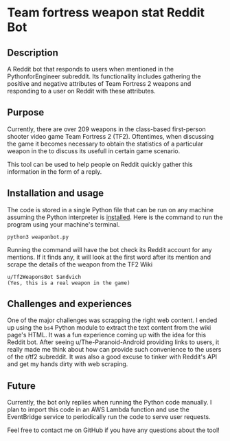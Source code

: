 # Team fortress weapon stat Reddit Bot

## Description

A Reddit bot that responds to users when mentioned in the PythonforEngineer subreddit. Its functionality includes gathering the positive and negative attributes of Team Fortress 2 weapons and responding to a user on Reddit with these attributes. 

## Purpose

Currently, there are over 209 weapons in the class-based first-person shooter video game Team Fortress 2 (TF2). Oftentimes, when discussing the game it becomes necessary to obtain the statistics of a particular weapon in the to discuss its usefull in certain game scenario.

This tool can be used to help people on Reddit quickly gather this information in the form of a reply.

## Installation and usage

The code is stored in a single Python file that can be run on any machine assuming the Python interpreter is [installed](https://www.python.org/downloads/). Here is the command to run the program using your machine's terminal.

```
python3 weaponbot.py
```

Running the command will have the bot check its Reddit account for any mentions. If it finds any, it will look at the first word after its mention and scrape the details of the weapon from the TF2 Wiki

```
u/Tf2WeaponsBot Sandvich
(Yes, this is a real weapon in the game)
```

## Challenges and experiences

One of the major challenges was scrapping the right web content. I ended up using the `bs4` Python module to extract the text content from the wiki page's HTML. It was a fun experience coming up with the idea for this Reddit bot. After seeing u/The-Paranoid-Android providing links to users, it really made me think about how can provide such convenience to the users of the r/tf2 subreddit. It was also a good excuse to tinker with Reddit's API and get my hands dirty with web scraping.

## Future

Currently, the bot only replies when running the Python code manually. I plan to import this code in an AWS Lambda function and use the EventBridge service to periodically run the code to serve user requests.

Feel free to contact me on GitHub if you have any questions about the tool!
